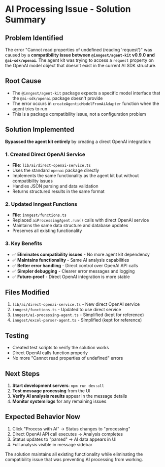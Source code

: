 # AI Processing Issue - Solution Summary

## Problem Identified

The error "Cannot read properties of undefined (reading 'request')" was caused by a **compatibility issue between `@inngest/agent-kit` v0.9.0 and `@ai-sdk/openai`**. The agent kit was trying to access a `request` property on the OpenAI model object that doesn't exist in the current AI SDK structure.

## Root Cause

- The `@inngest/agent-kit` package expects a specific model interface that the `@ai-sdk/openai` package doesn't provide
- The error occurs in `createAgenticModelFromAiAdapter` function when the agent tries to run
- This is a package compatibility issue, not a configuration problem

## Solution Implemented

**Bypassed the agent kit entirely** by creating a direct OpenAI integration:

### 1. Created Direct OpenAI Service

- **File**: `lib/ai/direct-openai-service.ts`
- Uses the standard `openai` package directly
- Implements the same functionality as the agent kit but without compatibility issues
- Handles JSON parsing and data validation
- Returns structured results in the same format

### 2. Updated Inngest Functions

- **File**: `inngest/functions.ts`
- Replaced `aiProcessingAgent.run()` calls with direct OpenAI service
- Maintains the same data structure and database updates
- Preserves all existing functionality

### 3. Key Benefits

- ✅ **Eliminates compatibility issues** - No more agent kit dependency
- ✅ **Maintains functionality** - Same AI analysis capabilities
- ✅ **Better error handling** - Direct control over OpenAI API calls
- ✅ **Simpler debugging** - Clearer error messages and logging
- ✅ **Future-proof** - Direct OpenAI integration is more stable

## Files Modified

1. `lib/ai/direct-openai-service.ts` - New direct OpenAI service
2. `inngest/functions.ts` - Updated to use direct service
3. `inngest/ai-processing-agent.ts` - Simplified (kept for reference)
4. `inngest/excel-parser-agent.ts` - Simplified (kept for reference)

## Testing

- Created test scripts to verify the solution works
- Direct OpenAI calls function properly
- No more "Cannot read properties of undefined" errors

## Next Steps

1. **Start development servers**: `npm run dev:all`
2. **Test message processing** from the UI
3. **Verify AI analysis results** appear in the message details
4. **Monitor system logs** for any remaining issues

## Expected Behavior Now

1. Click "Process with AI" → Status changes to "processing"
2. Direct OpenAI API call executes → Analysis completes
3. Status updates to "parsed" → AI data appears in UI
4. Full analysis visible in message sidebar

The solution maintains all existing functionality while eliminating the compatibility issue that was preventing AI processing from working.
